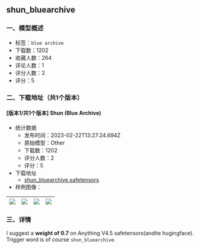 ## shun_bluearchive
### 一、模型概述

- 标签：`blue archive`
- 下载数：1202
- 收藏人数：264
- 评论人数：1
- 评分人数：2
- 评分：5

### 二、下载地址（共1个版本）

#### [版本1/共1个版本] Shun (Blue Archive)

- 统计数据
  - 发布时间：2023-02-22T13:27:24.694Z
  - 原始模型：Other
  - 下载数：1202
  - 评分人数：2
  - 评分：5
- 下载地址
  - [shun_bluearchive.safetensors](https://civitai.com/api/download/models/6143)
- 样例图像：

| <img src="https://image.civitai.com/xG1nkqKTMzGDvpLrqFT7WA/ea041aee-9444-4eaf-19fd-47e73c22c500/width=450/53512.jpeg" /> | <img src="https://image.civitai.com/xG1nkqKTMzGDvpLrqFT7WA/36cccefd-86b0-437e-debe-d0964b830d00/width=450/53516.jpeg" /> | <img src="https://image.civitai.com/xG1nkqKTMzGDvpLrqFT7WA/709cbb5d-1a6a-4fcd-6cd2-a50d21f31100/width=450/53515.jpeg" /> | <img src="https://image.civitai.com/xG1nkqKTMzGDvpLrqFT7WA/86ad5721-d472-4340-0560-532ecf702d00/width=450/53514.jpeg" /> |
| ---- | ---- | ---- | ---- |


### 三、详情
<p>I suggest a <strong>weight of 0.7 </strong>on Anything V4.5 safetensors(andite hugingface). Trigger word is of course <code>shun_bluearchive</code>.</p>